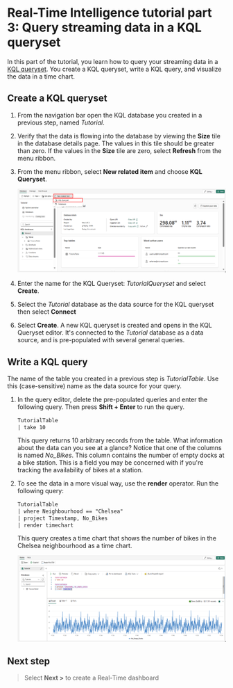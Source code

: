 # Real-Time Intelligence tutorial part 3: Query streaming data in a KQL queryset

In this part of the tutorial, you learn how to query your streaming data in a [KQL queryset](https://learn.microsoft.com/en-us/fabric/real-time-intelligence/create-query-set). You create a KQL queryset, write a KQL query, and visualize the data in a time chart.

## Create a KQL queryset

1. From the navigation bar open the KQL database you created in a previous step, named *Tutorial*.
2. Verify that the data is flowing into the database by viewing the **Size** tile in the database details page. The values in this tile should be greater than zero. If the values in the **Size** tile are zero, select **Refresh** from the menu ribbon.
3. From the menu ribbon, select **New related item** and choose **KQL Queryset**.

    ![Screenshot of Tutorial database showing adding a new related item that is a KQL queryset.](media/new-queryset.png)

4. Enter the name for the KQL Queryset: *TutorialQueryset* and select **Create**.
5. Select the *Tutorial* database as the data source for the KQL queryset then select  **Connect**
6. Select **Create**.
    A new KQL queryset is created and opens in the KQL Queryset editor. It's connected to the *Tutorial* database as a data source, and is pre-populated with several general queries.

## Write a KQL query

The name of the table you created in a previous step is *TutorialTable*. Use this (case-sensitive) name as the data source for your query.

1. In the query editor, delete the pre-populated queries and enter the following query. Then press **Shift + Enter** to run the query.

    ```kusto
    TutorialTable
    | take 10
    ```

    This query returns 10 arbitrary records from the table. What information about the data can you see at a glance? Notice that one of the columns is named *No_Bikes*. This column contains the number of empty docks at a bike station. This is a field you may be concerned with if you're tracking the availability of bikes at a station.

2. To see the data in a more visual way, use the **render** operator. Run the following query:

    ```kusto
    TutorialTable
    | where Neighbourhood == "Chelsea"
    | project Timestamp, No_Bikes
    | render timechart
    ```

    This query creates a time chart that shows the number of bikes in the Chelsea neighbourhood as a time chart.

    ![Screenshot of empty docks timechart in Real-Time Intelligence.](media/empty-docks-timechart.png)

## Next step

> Select **Next >** to create a Real-Time dashboard